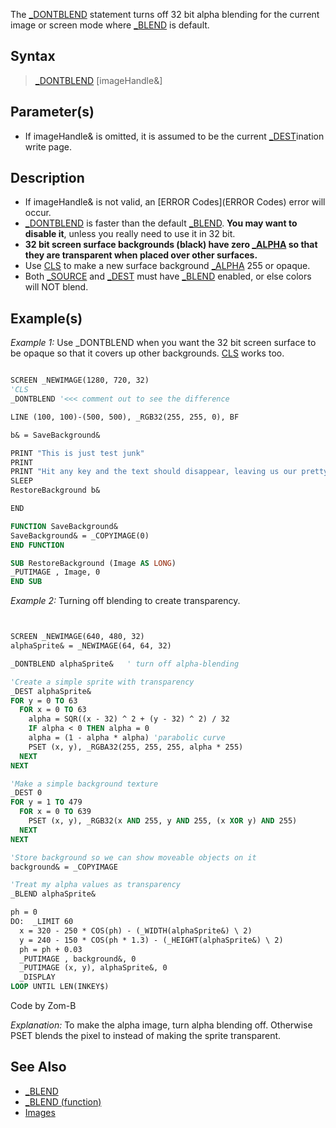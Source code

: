 The [_DONTBLEND](_DONTBLEND) statement turns off 32 bit alpha blending for the current image or screen mode where [_BLEND](_BLEND) is default.


## Syntax

>  [_DONTBLEND](_DONTBLEND) [imageHandle&]


## Parameter(s)

* If imageHandle& is omitted, it is assumed to be the current [_DEST](_DEST)ination write page.


## Description

* If imageHandle& is not valid, an [ERROR Codes](ERROR Codes) error will occur.
* [_DONTBLEND](_DONTBLEND) is faster than the default [_BLEND](_BLEND). **You may want to disable it**, unless you really need to use it in 32 bit.
* **32 bit screen surface backgrounds (black) have zero [_ALPHA](_ALPHA) so that they are transparent when placed over other surfaces.**
* Use [CLS](CLS) to make a new surface background [_ALPHA](_ALPHA) 255 or opaque.
* Both [_SOURCE](_SOURCE) and [_DEST](_DEST) must have [_BLEND](_BLEND) enabled, or else colors will NOT blend.


## Example(s)

*Example 1:* Use _DONTBLEND when you want the 32 bit screen surface to be opaque so that it covers up other backgrounds. [CLS](CLS) works too.

```vb

SCREEN _NEWIMAGE(1280, 720, 32)
'CLS
_DONTBLEND '<<< comment out to see the difference

LINE (100, 100)-(500, 500), _RGB32(255, 255, 0), BF

b& = SaveBackground&

PRINT "This is just test junk"
PRINT
PRINT "Hit any key and the text should disappear, leaving us our pretty yellow box."
SLEEP
RestoreBackground b&

END

FUNCTION SaveBackground&
SaveBackground& = _COPYIMAGE(0)
END FUNCTION

SUB RestoreBackground (Image AS LONG)
_PUTIMAGE , Image, 0
END SUB 

```


*Example 2:* Turning off blending to create transparency.

```vb


SCREEN _NEWIMAGE(640, 480, 32)
alphaSprite& = _NEWIMAGE(64, 64, 32)

_DONTBLEND alphaSprite&   ' turn off alpha-blending

'Create a simple sprite with transparency
_DEST alphaSprite&
FOR y = 0 TO 63
  FOR x = 0 TO 63
    alpha = SQR((x - 32) ^ 2 + (y - 32) ^ 2) / 32
    IF alpha < 0 THEN alpha = 0
    alpha = (1 - alpha * alpha) 'parabolic curve
    PSET (x, y), _RGBA32(255, 255, 255, alpha * 255)
  NEXT
NEXT

'Make a simple background texture
_DEST 0
FOR y = 1 TO 479
  FOR x = 0 TO 639
    PSET (x, y), _RGB32(x AND 255, y AND 255, (x XOR y) AND 255)
  NEXT
NEXT

'Store background so we can show moveable objects on it
background& = _COPYIMAGE

'Treat my alpha values as transparency
_BLEND alphaSprite&

ph = 0
DO:  _LIMIT 60
  x = 320 - 250 * COS(ph) - (_WIDTH(alphaSprite&) \ 2)
  y = 240 - 150 * COS(ph * 1.3) - (_HEIGHT(alphaSprite&) \ 2)
  ph = ph + 0.03
  _PUTIMAGE , background&, 0
  _PUTIMAGE (x, y), alphaSprite&, 0
  _DISPLAY
LOOP UNTIL LEN(INKEY$) 

```
Code by Zom-B

*Explanation:* To make the alpha image, turn alpha blending off. Otherwise PSET blends the pixel to instead of making the sprite transparent.


## See Also

* [_BLEND](_BLEND)
* [_BLEND (function)](_BLEND (function))
* [Images](Images)




